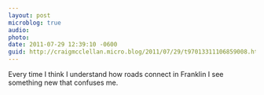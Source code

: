 ```yaml
---
layout: post
microblog: true
audio: 
photo: 
date: 2011-07-29 12:39:10 -0600
guid: http://craigmcclellan.micro.blog/2011/07/29/t97013311106859008.html
---
```

Every time I think I understand how roads connect in Franklin I see something new that confuses me.
